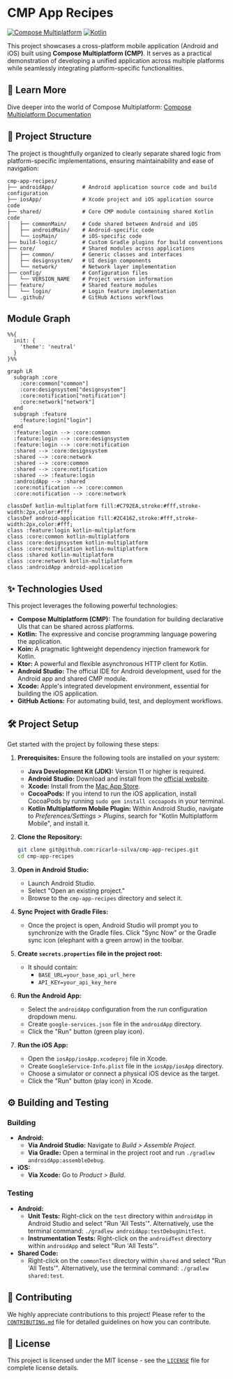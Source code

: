 # CMP App Recipes

[![Compose Multiplatform](https://img.shields.io/badge/Compose%20Multiplatform-1.7.3-blueviolet.svg)](https://www.jetbrains.com/help/kotlin-multiplatform-dev/compose-multiplatform-overview.html)
[![Kotlin](https://img.shields.io/badge/Kotlin-2.1.10-blue.svg)](https://kotlinlang.org/)

This project showcases a cross-platform mobile application (Android and iOS) built using **Compose Multiplatform (CMP)**. It serves as a practical demonstration of developing a unified application across multiple platforms while seamlessly integrating platform-specific functionalities.

## 🚀 Learn More

Dive deeper into the world of Compose Multiplatform: [Compose Multiplatform Documentation](https://www.jetbrains.com/help/kotlin-multiplatform-dev/compose-multiplatform-create-first-app.html)

## 📂 Project Structure

The project is thoughtfully organized to clearly separate shared logic from platform-specific implementations, ensuring maintainability and ease of navigation:

```
cmp-app-recipes/
├── androidApp/         # Android application source code and build configuration
├── iosApp/             # Xcode project and iOS application source code
├── shared/             # Core CMP module containing shared Kotlin code
│   ├── commonMain/     # Code shared between Android and iOS
│   ├── androidMain/    # Android-specific code
│   └── iosMain/        # iOS-specific code
├── build-logic/        # Custom Gradle plugins for build conventions
├── core/               # Shared modules across applications
│   ├── common/         # Generic classes and interfaces
│   ├── designsystem/   # UI design components
│   └── network/        # Network layer implementation
├── config/             # Configuration files
│   └── VERSION_NAME    # Project version information
├── feature/            # Shared feature modules
│   └── login/          # Login feature implementation
└── .github/            # GitHub Actions workflows
```

## Module Graph

```mermaid
%%{
  init: {
    'theme': 'neutral'
  }
}%%

graph LR
  subgraph :core
    :core:common["common"]
    :core:designsystem["designsystem"]
    :core:notification["notification"]
    :core:network["network"]
  end
  subgraph :feature
    :feature:login["login"]
  end
  :feature:login --> :core:common
  :feature:login --> :core:designsystem
  :feature:login --> :core:notification
  :shared --> :core:designsystem
  :shared --> :core:network
  :shared --> :core:common
  :shared --> :core:notification
  :shared --> :feature:login
  :androidApp --> :shared
  :core:notification --> :core:common
  :core:notification --> :core:network

classDef kotlin-multiplatform fill:#C792EA,stroke:#fff,stroke-width:2px,color:#fff;
classDef android-application fill:#2C4162,stroke:#fff,stroke-width:2px,color:#fff;
class :feature:login kotlin-multiplatform
class :core:common kotlin-multiplatform
class :core:designsystem kotlin-multiplatform
class :core:notification kotlin-multiplatform
class :shared kotlin-multiplatform
class :core:network kotlin-multiplatform
class :androidApp android-application

```
## ✨ Technologies Used

This project leverages the following powerful technologies:

* **Compose Multiplatform (CMP):** The foundation for building declarative UIs that can be shared across platforms.
* **Kotlin:** The expressive and concise programming language powering the application.
* **Koin:** A pragmatic lightweight dependency injection framework for Kotlin.
* **Ktor:** A powerful and flexible asynchronous HTTP client for Kotlin.
* **Android Studio:** The official IDE for Android development, used for the Android app and shared CMP module.
* **Xcode:** Apple's integrated development environment, essential for building the iOS application.
* **GitHub Actions:** For automating build, test, and deployment workflows.

## 🛠️ Project Setup

Get started with the project by following these steps:

1.  **Prerequisites:** Ensure the following tools are installed on your system:
    * **Java Development Kit (JDK):** Version 11 or higher is required.
    * **Android Studio:** Download and install from the [official website](https://developer.android.com/studio).
    * **Xcode:** Install from the [Mac App Store](https://apps.apple.com/us/app/xcode/id497799835).
    * **CocoaPods:** If you intend to run the iOS application, install CocoaPods by running `sudo gem install cocoapods` in your terminal.
    * **Kotlin Multiplatform Mobile Plugin:** Within Android Studio, navigate to *Preferences/Settings > Plugins*, search for "Kotlin Multiplatform Mobile", and install it.

2.  **Clone the Repository:**

    ```bash
    git clone git@github.com:ricarlo-silva/cmp-app-recipes.git
    cd cmp-app-recipes
    ```

3.  **Open in Android Studio:**
    * Launch Android Studio.
    * Select "Open an existing project."
    * Browse to the `cmp-app-recipes` directory and select it.

4.  **Sync Project with Gradle Files:**
    * Once the project is open, Android Studio will prompt you to synchronize with the Gradle files. Click "Sync Now" or the Gradle sync icon (elephant with a green arrow) in the toolbar.

5.  **Create `secrets.properties` file in the project root:**
    * It should contain:
        * `BASE_URL=your_base_api_url_here`
        * `API_KEY=your_api_key_here`

6.  **Run the Android App:**
    * Select the `androidApp` configuration from the run configuration dropdown menu.
    * Create `google-services.json` file in the `androidApp` directory.
    * Click the "Run" button (green play icon).

7.  **Run the iOS App:**
    * Open the `iosApp/iosApp.xcodeproj` file in Xcode.
    * Create `GoogleService-Info.plist` file in the `iosApp/iosApp` directory.
    * Choose a simulator or connect a physical iOS device as the target.
    * Click the "Run" button (play icon) in Xcode.

## ⚙️ Building and Testing

### Building

* **Android:**
    * **Via Android Studio:** Navigate to *Build > Assemble Project*.
    * **Via Gradle:** Open a terminal in the project root and run `./gradlew androidApp:assembleDebug`.
* **iOS:**
    * **Via Xcode:** Go to *Product > Build*.

### Testing

* **Android:**
    * **Unit Tests:** Right-click on the `test` directory within `androidApp` in Android Studio and select "Run 'All Tests'". Alternatively, use the terminal command: `./gradlew androidApp:testDebugUnitTest`.
    * **Instrumentation Tests:** Right-click on the `androidTest` directory within `androidApp` and select "Run 'All Tests'".
* **Shared Code:**
    * Right-click on the `commonTest` directory within `shared` and select "Run 'All Tests'". Alternatively, use the terminal command: `./gradlew shared:test`.

## 🤝 Contributing

We highly appreciate contributions to this project! Please refer to the [`CONTRIBUTING.md`](CONTRIBUTING.md) file for detailed guidelines on how you can contribute.

## 📄 License

This project is licensed under the MIT license - see the [`LICENSE`](LICENSE) file for complete license details.
